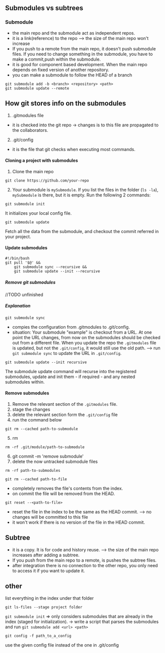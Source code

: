 ## Submodules vs subtrees

### Submodule
- the main repo and the submodule act as independent repos.
- it is a link(reference) to the repo --> the size of the main repo won't increase
- If you push to a remote from the main repo, it doesn't push submodule files. If you need to change something in the submodule, you have to make a commit,push within the submodule.
- it is good for component based development. When the main repo depends on fixed version of another repository.
- you can make a submodule to follow the HEAD of a branch

```
git submodule add -b <branch> <repository> <path>
git submodule update --remote
```
## How git stores info on the submodules
1. .gitmodules file
- it is checked into the git repo -> changes is to this file are propagated to the collaborators.

2. .git/config
- it is the file that git checks when executing most commands.

#### Cloning a project with submodules

1. Clone the main repo
```
git clone https://github.com/your-repo
```

2.  Your submodule is ```mySubmodule```. If you list the files in the folder (```ls -la```), ```mySubmodule``` is there, but it is empty.
Run the following 2 commands:
```
git submodule init
````
 It initializes your local config file.

 ```
 git submodule update
 ```
 Fetch all the data from the submodule, and checkout the commit referred in your project.
#### Update submodules

```
#!/bin/bash
git pull '$@' &&
    git submodule sync --recursive &&
    git submodule update --init --recursive
```

##### Remove git submodules
//TODO unfinished



##### Explanation

```
git submodule sync
```
- compies the configuration from .gitmodules to .git/config.
- situation: Your submodule "example" is checkout from a URL. At one point the URL changes, from now on the submodules should be checked out from a different file. When you update the repo the ```.gitmodules``` file is updated, but not the ```.git/config```, it would still use the old path. --> run ```git submodule sync``` to update the URL in ```.git/config```.


```
git submodule update --init recursive
```
The submodule update command will recurse into the registered submodules, update and  init them - if required - and any nested submodules within.

#### Remove submodules
1. Remove the relevant section of the ```.gitmodules``` file.
2. stage  the changes
3. delete the relevant section form the ```.git/config``` file
4. run the command below
```
git rm --cached path-to-submodule
```
5. rm  
```
rm -rf .git/module/path-to-submodule
```
6. git commit -m 'remove submodule'
7. delete the now untracked submodule files
```
rm -rf path-to-submodules
```

```
git rm --cached path-to-file
```
- completely removes the file's contents from the index.
- on commit the file will be removed from the HEAD.

```
git reset --<path-to-file>
```
- reset the file in the index to be the same as the HEAD commit. --> no changes will be committed to this file
- it won't work if there is no version of the file in the HEAD commit.

## Subtree
- it is a copy. It is for code and history reuse. --> the size of the main repo increases after adding a subtree.
- If you push from the main repo to a remote, is pushes the subtree files.
- after integration there is no connection to the other repo, you only need to access it if you want to update it.


## other

list everything in the index under that folder
```
git ls-files --stage project folder
```

```git submodule init``` => only considers submodules that are already in the index (staged for initialization).
-> write a script that parses the submodules and run ```git submodule add <url> <path>```

```
git config -f path_to_a_config
```
use the given config file instead of the one in .git/config
